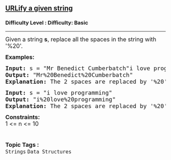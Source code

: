 <h2><a href="https://www.geeksforgeeks.org/problems/urlify-a-given-string--141625/1?page=6&category=Arrays,Strings,Linked%20List,Stack,Queue&difficulty=Basic&status=unsolved&sortBy=submissions">URLify a given string</a></h2><h3>Difficulty Level : Difficulty: Basic</h3><hr><div class="problems_problem_content__Xm_eO"><p><span style="font-size: 18px;">Given a string <strong>s</strong>, replace all the spaces in the string with '%20'.</span></p>
<p><span style="font-size: 18px;"><strong>Examples:</strong></span></p>
<pre><span style="font-size: 18px;"><strong>Input: </strong>s = "Mr Benedict Cumberbatch"i love programming
<strong>Output:</strong> "Mr%20Benedict%20Cumberbatch"
<strong>Explanation: </strong>The 2 spaces are replaced by '%20'</span></pre>
<pre><span style="font-size: 18px;"><strong>Input: </strong>s = "i love programming"<br><strong>Output:</strong> "i%20love%20programming"
<strong>Explanation: </strong>The 2 spaces are replaced by '%20'</span></pre>
<p><span style="font-size: 18px;"><strong>Constraints:</strong><br>1 &lt;= n &lt;= 10</span></p></div><br><p><span style=font-size:18px><strong>Topic Tags : </strong><br><code>Strings</code>&nbsp;<code>Data Structures</code>&nbsp;